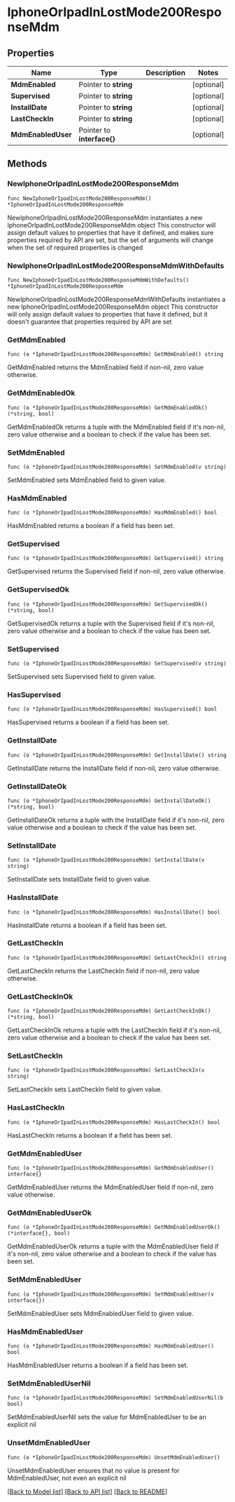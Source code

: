 # IphoneOrIpadInLostMode200ResponseMdm

## Properties

Name | Type | Description | Notes
------------ | ------------- | ------------- | -------------
**MdmEnabled** | Pointer to **string** |  | [optional] 
**Supervised** | Pointer to **string** |  | [optional] 
**InstallDate** | Pointer to **string** |  | [optional] 
**LastCheckIn** | Pointer to **string** |  | [optional] 
**MdmEnabledUser** | Pointer to **interface{}** |  | [optional] 

## Methods

### NewIphoneOrIpadInLostMode200ResponseMdm

`func NewIphoneOrIpadInLostMode200ResponseMdm() *IphoneOrIpadInLostMode200ResponseMdm`

NewIphoneOrIpadInLostMode200ResponseMdm instantiates a new IphoneOrIpadInLostMode200ResponseMdm object
This constructor will assign default values to properties that have it defined,
and makes sure properties required by API are set, but the set of arguments
will change when the set of required properties is changed

### NewIphoneOrIpadInLostMode200ResponseMdmWithDefaults

`func NewIphoneOrIpadInLostMode200ResponseMdmWithDefaults() *IphoneOrIpadInLostMode200ResponseMdm`

NewIphoneOrIpadInLostMode200ResponseMdmWithDefaults instantiates a new IphoneOrIpadInLostMode200ResponseMdm object
This constructor will only assign default values to properties that have it defined,
but it doesn't guarantee that properties required by API are set

### GetMdmEnabled

`func (o *IphoneOrIpadInLostMode200ResponseMdm) GetMdmEnabled() string`

GetMdmEnabled returns the MdmEnabled field if non-nil, zero value otherwise.

### GetMdmEnabledOk

`func (o *IphoneOrIpadInLostMode200ResponseMdm) GetMdmEnabledOk() (*string, bool)`

GetMdmEnabledOk returns a tuple with the MdmEnabled field if it's non-nil, zero value otherwise
and a boolean to check if the value has been set.

### SetMdmEnabled

`func (o *IphoneOrIpadInLostMode200ResponseMdm) SetMdmEnabled(v string)`

SetMdmEnabled sets MdmEnabled field to given value.

### HasMdmEnabled

`func (o *IphoneOrIpadInLostMode200ResponseMdm) HasMdmEnabled() bool`

HasMdmEnabled returns a boolean if a field has been set.

### GetSupervised

`func (o *IphoneOrIpadInLostMode200ResponseMdm) GetSupervised() string`

GetSupervised returns the Supervised field if non-nil, zero value otherwise.

### GetSupervisedOk

`func (o *IphoneOrIpadInLostMode200ResponseMdm) GetSupervisedOk() (*string, bool)`

GetSupervisedOk returns a tuple with the Supervised field if it's non-nil, zero value otherwise
and a boolean to check if the value has been set.

### SetSupervised

`func (o *IphoneOrIpadInLostMode200ResponseMdm) SetSupervised(v string)`

SetSupervised sets Supervised field to given value.

### HasSupervised

`func (o *IphoneOrIpadInLostMode200ResponseMdm) HasSupervised() bool`

HasSupervised returns a boolean if a field has been set.

### GetInstallDate

`func (o *IphoneOrIpadInLostMode200ResponseMdm) GetInstallDate() string`

GetInstallDate returns the InstallDate field if non-nil, zero value otherwise.

### GetInstallDateOk

`func (o *IphoneOrIpadInLostMode200ResponseMdm) GetInstallDateOk() (*string, bool)`

GetInstallDateOk returns a tuple with the InstallDate field if it's non-nil, zero value otherwise
and a boolean to check if the value has been set.

### SetInstallDate

`func (o *IphoneOrIpadInLostMode200ResponseMdm) SetInstallDate(v string)`

SetInstallDate sets InstallDate field to given value.

### HasInstallDate

`func (o *IphoneOrIpadInLostMode200ResponseMdm) HasInstallDate() bool`

HasInstallDate returns a boolean if a field has been set.

### GetLastCheckIn

`func (o *IphoneOrIpadInLostMode200ResponseMdm) GetLastCheckIn() string`

GetLastCheckIn returns the LastCheckIn field if non-nil, zero value otherwise.

### GetLastCheckInOk

`func (o *IphoneOrIpadInLostMode200ResponseMdm) GetLastCheckInOk() (*string, bool)`

GetLastCheckInOk returns a tuple with the LastCheckIn field if it's non-nil, zero value otherwise
and a boolean to check if the value has been set.

### SetLastCheckIn

`func (o *IphoneOrIpadInLostMode200ResponseMdm) SetLastCheckIn(v string)`

SetLastCheckIn sets LastCheckIn field to given value.

### HasLastCheckIn

`func (o *IphoneOrIpadInLostMode200ResponseMdm) HasLastCheckIn() bool`

HasLastCheckIn returns a boolean if a field has been set.

### GetMdmEnabledUser

`func (o *IphoneOrIpadInLostMode200ResponseMdm) GetMdmEnabledUser() interface{}`

GetMdmEnabledUser returns the MdmEnabledUser field if non-nil, zero value otherwise.

### GetMdmEnabledUserOk

`func (o *IphoneOrIpadInLostMode200ResponseMdm) GetMdmEnabledUserOk() (*interface{}, bool)`

GetMdmEnabledUserOk returns a tuple with the MdmEnabledUser field if it's non-nil, zero value otherwise
and a boolean to check if the value has been set.

### SetMdmEnabledUser

`func (o *IphoneOrIpadInLostMode200ResponseMdm) SetMdmEnabledUser(v interface{})`

SetMdmEnabledUser sets MdmEnabledUser field to given value.

### HasMdmEnabledUser

`func (o *IphoneOrIpadInLostMode200ResponseMdm) HasMdmEnabledUser() bool`

HasMdmEnabledUser returns a boolean if a field has been set.

### SetMdmEnabledUserNil

`func (o *IphoneOrIpadInLostMode200ResponseMdm) SetMdmEnabledUserNil(b bool)`

 SetMdmEnabledUserNil sets the value for MdmEnabledUser to be an explicit nil

### UnsetMdmEnabledUser
`func (o *IphoneOrIpadInLostMode200ResponseMdm) UnsetMdmEnabledUser()`

UnsetMdmEnabledUser ensures that no value is present for MdmEnabledUser, not even an explicit nil

[[Back to Model list]](../README.md#documentation-for-models) [[Back to API list]](../README.md#documentation-for-api-endpoints) [[Back to README]](../README.md)


